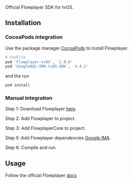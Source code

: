 Official Flowplayer SDK for tvOS.

## **Installation**

### CocoaPods integration

Use the package manager [CocoaPods](https://cocoapods.org/) to install Flowplayer.

```bash
# PodFile
pod 'Flowplayer-tvOS', '1.0.0'
pod 'GoogleAds-IMA-tvOS-SDK', '4.4.2'
```

and the run

```bash
pod install
```

### Manual integration

Step 1: Download Flowplayer [here](https://github.com/flowplayer/flowplayer-tvos-sdk-public/releases).

Step 2: Add Flowplayer to project.

Step 3: Add FlowplayerCore to project.

Step 5: Add Flowplayer dependencies [Google IMA](https://developers.google.com/interactive-media-ads).

Step 6: Compile and run.

## **Usage**

Follow the official Flowplayer [docs](https://flowplayer.com/developers)
